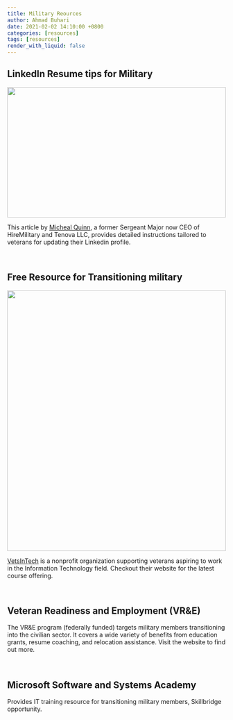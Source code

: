 ```yaml
---
title: Military Reources
author: Ahmad Buhari
date: 2021-02-02 14:10:00 +0800
categories: [resources]
tags: [resources]
render_with_liquid: false
---
```


## LinkedIn Resume tips for Military


<img src="https://media-exp1.licdn.com/dms/image/D4E12AQECu2sB5uF9Dg/article-cover_image-shrink_720_1280/0/1657727772026?e=1665014400&v=beta&t=f6n4-fQNHxlIWXoxLDTszPfwdtN2_lMYlRXF69C7rh4" width="100%" height="300px"></img>

This article by [Micheal Quinn](https://www.linkedin.com/pulse/ultimate-linkedin-cheat-sheet-michael-quinn/), a former Sergeant Major now CEO of HireMilitary and Tenova LLC, provides detailed instructions tailored to veterans for updating their Linkedin profile.


<br>

## Free Resource for Transitioning military 

<img src="https://www.ahmadbuhari.com/images/VetsInTech.PNG" width="100%" height="600px">

[VetsInTech](https://vetsintech.co/) is a nonprofit organization supporting veterans aspiring to work in the Information Technology field. Checkout their website for the latest course offering.

<br>

## Veteran Readiness and Employment (VR&E)

The VR&E program (federally funded) targets military members transitioning into the civilian sector. It covers a wide variety of benefits from education grants, resume coaching, and relocation assistance. Visit the website to find out more.

<br>


## Microsoft Software and Systems Academy

Provides IT training resource for transitioning military members, Skillbridge opportunity.